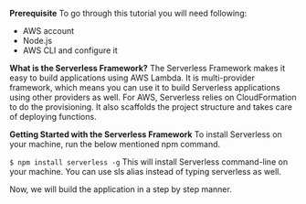 **Prerequisite**
To go through this tutorial you will need following:
* AWS account
* Node.js
* AWS CLI and configure it

**What is the Serverless Framework?**
The Serverless Framework makes it easy to build applications using AWS Lambda. It is multi-provider framework, which means you can use it to build Serverless applications using other providers as well. For AWS, Serverless relies on CloudFormation to do the provisioning. It also scaffolds the project structure and takes care of deploying functions.

**Getting Started with the Serverless Framework**
To install Serverless on your machine, run the below mentioned npm command.

`$ npm install serverless -g`
This will install Serverless command-line on your machine. You can use sls alias instead of typing serverless as well.

Now, we will build the application in a step by step manner.